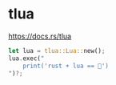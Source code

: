 
# tlua

https://docs.rs/tlua

```rust
let lua = tlua::Lua::new();
lua.exec("
    print('rust + lua == 🤍')
")?;
```

































